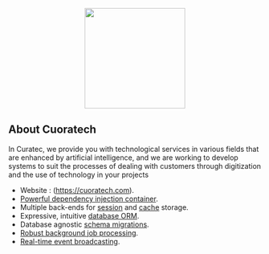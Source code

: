 <p align="center"><a href="https://laravel.com" target="_blank"><img src="https://cuoratech.com/public/assets/images/png-logo-white.png" width="200"></a></p>

## About Cuoratech

In Curatec, we provide you with technological services in various fields that are enhanced by artificial intelligence, and we are working to develop systems to suit the processes of dealing with customers through digitization and the use of technology in your projects

- Website : (https://cuoratech.com).
- [Powerful dependency injection container](https://laravel.com/docs/container).
- Multiple back-ends for [session](https://laravel.com/docs/session) and [cache](https://laravel.com/docs/cache) storage.
- Expressive, intuitive [database ORM](https://laravel.com/docs/eloquent).
- Database agnostic [schema migrations](https://laravel.com/docs/migrations).
- [Robust background job processing](https://laravel.com/docs/queues).
- [Real-time event broadcasting](https://laravel.com/docs/broadcasting).
